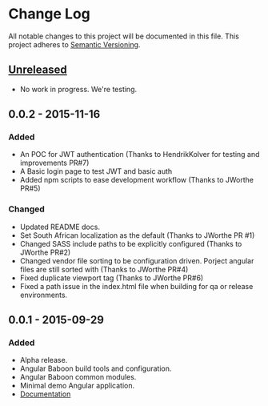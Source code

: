 # Change Log
All notable changes to this project will be documented in this file.
This project adheres to [Semantic Versioning](http://semver.org/).

## [Unreleased][unreleased]
- No work in progress. We're testing.

## 0.0.2 - 2015-11-16
### Added
- An POC for JWT authentication (Thanks to HendrikKolver for testing and improvements PR#7)
- A Basic login page to test JWT and basic auth
- Added npm scripts to ease development workflow (Thanks to JWorthe PR#5)

### Changed
- Updated README docs.
- Set South African localization as the default (Thanks to JWorthe PR #1)
- Changed SASS include paths to be explicitly configured (Thanks to JWorthe PR#2)
- Changed vendor file sorting to be configuration driven. Porject angular files are still sorted with (Thanks to JWorthe PR#4)
- Fixed duplicate viewport tag (Thanks to JWorthe PR#6)
- Fixed a path issue in the index.html file when building for qa or release environments.

## 0.0.1 - 2015-09-29
### Added
- Alpha release.
- Angular Baboon build tools and configuration.
- Angular Baboon common modules.
- Minimal demo Angular application.
- [Documentation](README.md)

[unreleased]: https://github.com/olivierlacan/keep-a-changelog/compare/v0.0.8...HEAD
[0.0.2]: https://github.com/olivierlacan/keep-a-changelog/compare/v0.0.1...v0.0.2